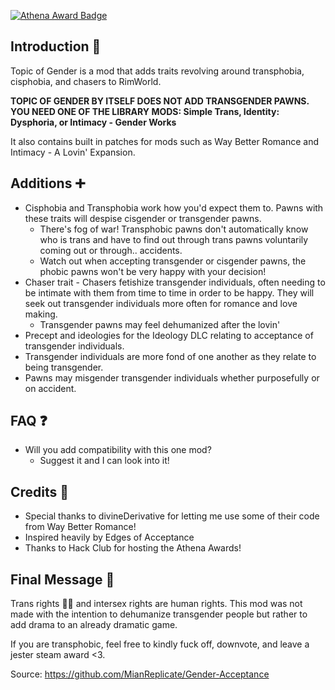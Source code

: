 ﻿[![Athena Award Badge](https://img.shields.io/endpoint?url=https%3A%2F%2Faward.athena.hackclub.com%2Fapi%2Fbadge)](https://award.athena.hackclub.com?utm_source=readme)

## Introduction 📜
Topic of Gender is a mod that adds traits revolving around transphobia, cisphobia, and chasers to RimWorld.

**TOPIC OF GENDER BY ITSELF DOES NOT ADD TRANSGENDER PAWNS. YOU NEED ONE OF THE LIBRARY MODS: Simple Trans, Identity: Dysphoria, or Intimacy - Gender Works**

It also contains built in patches for mods such as Way Better Romance and Intimacy - A Lovin' Expansion.

## Additions ➕
- Cisphobia and Transphobia work how you'd expect them to. Pawns with these traits will despise cisgender or transgender pawns.
  - There's fog of war! Transphobic pawns don't automatically know who is trans and have to find out through trans pawns voluntarily coming out or through.. accidents.
  - Watch out when accepting transgender or cisgender pawns, the phobic pawns won't be very happy with your decision!
- Chaser trait - Chasers fetishize transgender individuals, often needing to be intimate with them from time to time in order to be happy. They will seek out transgender individuals more often for romance and love making.
  - Transgender pawns may feel dehumanized after the lovin'
- Precept and ideologies for the Ideology DLC relating to acceptance of transgender individuals.
- Transgender individuals are more fond of one another as they relate to being transgender.
- Pawns may misgender transgender individuals whether purposefully or on accident.

## FAQ ❓
- Will you add compatibility with this one mod?
  - Suggest it and I can look into it!

## Credits 👏
- Special thanks to divineDerivative for letting me use some of their code from Way Better Romance!
- Inspired heavily by Edges of Acceptance
- Thanks to Hack Club for hosting the Athena Awards!

## Final Message 💖
Trans rights 🏳️‍⚧️ and intersex rights are human rights. This mod was not made with the intention to dehumanize transgender people but rather to add drama to an already dramatic game. 

If you are transphobic, feel free to kindly fuck off, downvote, and leave a jester steam award <3.

Source: https://github.com/MianReplicate/Gender-Acceptance